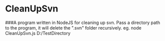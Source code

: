 # CleanUpSvn
###A program written in NodeJS for cleaning up svn.
    Pass a directory path to the program, it will delete the ".svn" folder recursively.
    eg.
    node CleanUpSvn.js D:/TestDirectory
